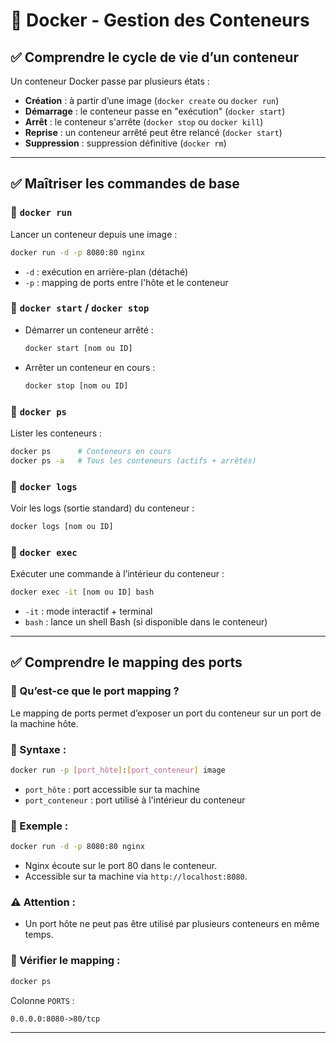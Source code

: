 # 🐳 Docker - Gestion des Conteneurs

## ✅ Comprendre le cycle de vie d’un conteneur

Un conteneur Docker passe par plusieurs états :
- **Création** : à partir d’une image (`docker create` ou `docker run`)
- **Démarrage** : le conteneur passe en "exécution" (`docker start`)
- **Arrêt** : le conteneur s'arrête (`docker stop` ou `docker kill`)
- **Reprise** : un conteneur arrêté peut être relancé (`docker start`)
- **Suppression** : suppression définitive (`docker rm`)

---

## ✅ Maîtriser les commandes de base

### 🔹 `docker run`
Lancer un conteneur depuis une image :
```bash
docker run -d -p 8080:80 nginx
```
- `-d` : exécution en arrière-plan (détaché)
- `-p` : mapping de ports entre l'hôte et le conteneur

### 🔹 `docker start` / `docker stop`
- Démarrer un conteneur arrêté :
  ```bash
  docker start [nom ou ID]
  ```
- Arrêter un conteneur en cours :
  ```bash
  docker stop [nom ou ID]
  ```

### 🔹 `docker ps`
Lister les conteneurs :
```bash
docker ps      # Conteneurs en cours
docker ps -a   # Tous les conteneurs (actifs + arrêtés)
```

### 🔹 `docker logs`
Voir les logs (sortie standard) du conteneur :
```bash
docker logs [nom ou ID]
```

### 🔹 `docker exec`
Exécuter une commande à l’intérieur du conteneur :
```bash
docker exec -it [nom ou ID] bash
```
- `-it` : mode interactif + terminal
- `bash` : lance un shell Bash (si disponible dans le conteneur)

---

## ✅ Comprendre le mapping des ports

### 🔁 Qu’est-ce que le port mapping ?
Le mapping de ports permet d’exposer un port du conteneur sur un port de la machine hôte.

### 📌 Syntaxe :
```bash
docker run -p [port_hôte]:[port_conteneur] image
```
- `port_hôte` : port accessible sur ta machine
- `port_conteneur` : port utilisé à l'intérieur du conteneur

### 🧪 Exemple :
```bash
docker run -d -p 8080:80 nginx
```
- Nginx écoute sur le port 80 dans le conteneur.
- Accessible sur ta machine via `http://localhost:8080`.

### ⚠️ Attention :
- Un port hôte ne peut pas être utilisé par plusieurs conteneurs en même temps.

### 🔎 Vérifier le mapping :
```bash
docker ps
```
Colonne `PORTS` :
```
0.0.0.0:8080->80/tcp
```

---
